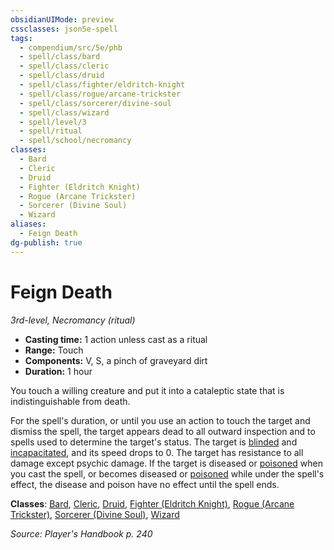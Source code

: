 ```yaml
---
obsidianUIMode: preview
cssclasses: json5e-spell
tags:
  - compendium/src/5e/phb
  - spell/class/bard
  - spell/class/cleric
  - spell/class/druid
  - spell/class/fighter/eldritch-knight
  - spell/class/rogue/arcane-trickster
  - spell/class/sorcerer/divine-soul
  - spell/class/wizard
  - spell/level/3
  - spell/ritual
  - spell/school/necromancy
classes:
  - Bard
  - Cleric
  - Druid
  - Fighter (Eldritch Knight)
  - Rogue (Arcane Trickster)
  - Sorcerer (Divine Soul)
  - Wizard
aliases:
  - Feign Death
dg-publish: true
---
```

# Feign Death
*3rd-level, Necromancy (ritual)*  

- **Casting time:** 1 action unless cast as a ritual
- **Range:** Touch
- **Components:** V, S, a pinch of graveyard dirt
- **Duration:** 1 hour

You touch a willing creature and put it into a cataleptic state that is indistinguishable from death.

For the spell's duration, or until you use an action to touch the target and dismiss the spell, the target appears dead to all outward inspection and to spells used to determine the target's status. The target is [blinded](/3-Mechanics/CLI/rules/conditions.md#blinded) and [incapacitated](/3-Mechanics/CLI/rules/conditions.md#incapacitated), and its speed drops to 0. The target has resistance to all damage except psychic damage. If the target is diseased or [poisoned](/3-Mechanics/CLI/rules/conditions.md#poisoned) when you cast the spell, or becomes diseased or [poisoned](/3-Mechanics/CLI/rules/conditions.md#poisoned) while under the spell's effect, the disease and poison have no effect until the spell ends.

**Classes**: [Bard](/Admin/CLI/classes/bard.md), [Cleric](/Admin/CLI/classes/cleric.md), [Druid](/Admin/CLI/classes/druid.md), [Fighter (Eldritch Knight)](/Admin/CLI/classes/fighter-eldritch-knight.md), [Rogue (Arcane Trickster)](/Admin/CLI/classes/rogue-arcane-trickster.md), [Sorcerer (Divine Soul)](/Admin/CLI/classes/sorcerer-divine-soul-xge.md), [Wizard](/Admin/CLI/classes/wizard.md)

*Source: Player's Handbook p. 240*